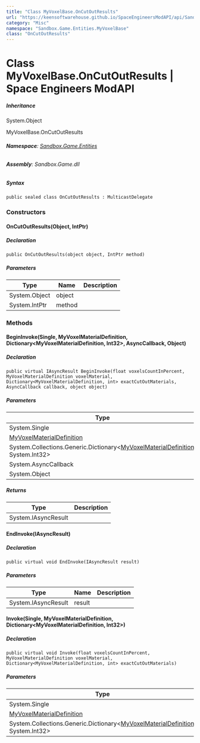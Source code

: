 ```yaml
---
title: "Class MyVoxelBase.OnCutOutResults"
url: "https://keensoftwarehouse.github.io/SpaceEngineersModAPI/api/Sandbox.Game.Entities.MyVoxelBase.OnCutOutResults.html"
category: "Misc"
namespace: "Sandbox.Game.Entities.MyVoxelBase"
class: "OnCutOutResults"
---
```


# Class MyVoxelBase.OnCutOutResults | Space Engineers ModAPI

##### Inheritance

System.Object

MyVoxelBase.OnCutOutResults

###### **Namespace**: [Sandbox.Game.Entities](https://keensoftwarehouse.github.io/SpaceEngineersModAPI/api/Sandbox.Game.Entities.html)

###### **Assembly**: Sandbox.Game.dll

##### Syntax

```
public sealed class OnCutOutResults : MulticastDelegate
```

### Constructors

#### OnCutOutResults(Object, IntPtr)

##### Declaration

```
public OnCutOutResults(object object, IntPtr method)
```

##### Parameters

| Type | Name | Description |
| --- | --- | --- |
| System.Object | object |     |
| System.IntPtr | method |     |

### Methods

#### BeginInvoke(Single, MyVoxelMaterialDefinition, Dictionary<MyVoxelMaterialDefinition, Int32>, AsyncCallback, Object)

##### Declaration

```
public virtual IAsyncResult BeginInvoke(float voxelsCountInPercent, MyVoxelMaterialDefinition voxelMaterial, Dictionary<MyVoxelMaterialDefinition, int> exactCutOutMaterials, AsyncCallback callback, object object)
```

##### Parameters

| Type | Name | Description |
| --- | --- | --- |
| System.Single | voxelsCountInPercent |     |
| [MyVoxelMaterialDefinition](https://keensoftwarehouse.github.io/SpaceEngineersModAPI/api/VRage.Game.MyVoxelMaterialDefinition.html) | voxelMaterial |     |
| System.Collections.Generic.Dictionary<[MyVoxelMaterialDefinition](https://keensoftwarehouse.github.io/SpaceEngineersModAPI/api/VRage.Game.MyVoxelMaterialDefinition.html), System.Int32\> | exactCutOutMaterials |     |
| System.AsyncCallback | callback |     |
| System.Object | object |     |

##### Returns

| Type | Description |
| --- | --- |
| System.IAsyncResult |     |

#### EndInvoke(IAsyncResult)

##### Declaration

```
public virtual void EndInvoke(IAsyncResult result)
```

##### Parameters

| Type | Name | Description |
| --- | --- | --- |
| System.IAsyncResult | result |     |

#### Invoke(Single, MyVoxelMaterialDefinition, Dictionary<MyVoxelMaterialDefinition, Int32>)

##### Declaration

```
public virtual void Invoke(float voxelsCountInPercent, MyVoxelMaterialDefinition voxelMaterial, Dictionary<MyVoxelMaterialDefinition, int> exactCutOutMaterials)
```

##### Parameters

| Type | Name | Description |
| --- | --- | --- |
| System.Single | voxelsCountInPercent |     |
| [MyVoxelMaterialDefinition](https://keensoftwarehouse.github.io/SpaceEngineersModAPI/api/VRage.Game.MyVoxelMaterialDefinition.html) | voxelMaterial |     |
| System.Collections.Generic.Dictionary<[MyVoxelMaterialDefinition](https://keensoftwarehouse.github.io/SpaceEngineersModAPI/api/VRage.Game.MyVoxelMaterialDefinition.html), System.Int32\> | exactCutOutMaterials |     |